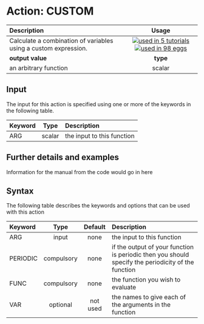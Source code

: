 # Action: CUSTOM

| Description    | Usage |
|:--------|:--------:|
| Calculate a combination of variables using a custom expression. | [![used in 5 tutorials](https://img.shields.io/badge/tutorials-5-green.svg)](https://www.plumed-tutorials.org/browse.html?search=CUSTOM)[![used in 98 eggs](https://img.shields.io/badge/nest-98-green.svg)](https://www.plumed-nest.org/browse.html?search=CUSTOM)|
 | **output value** | **type** |
| an arbitrary function | scalar |

## Input

The input for this action is specified using one or more of the keywords in the following table.

| Keyword |  Type | Description |
|:--------|:------:|:-----------|
| ARG | scalar | the input to this function |


## Further details and examples 
Information for the manual from the code would go in here 
## Syntax 
The following table describes the keywords and options that can be used with this action 

| Keyword | Type | Default | Description |
|:-------|:----:|:-------:|:-----------|
| ARG | input | none | the input to this function |
| PERIODIC | compulsory | none | if the output of your function is periodic then you should specify the periodicity of the function |
| FUNC | compulsory | none | the function you wish to evaluate |
| VAR | optional | not used | the names to give each of the arguments in the function |
